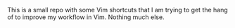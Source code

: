 This is a small repo with some Vim shortcuts that I am trying to get the hang of to improve my workflow in Vim.
Nothing much else.
